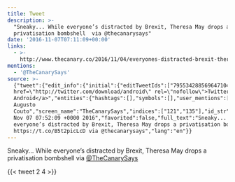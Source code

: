 ```yaml
---
title: Tweet
description: >-
  "Sneaky... While everyone’s distracted by Brexit, Theresa May drops a
  privatisation bombshell  via @thecanarysays"
date: '2016-11-07T07:11:09+00:00'
links:
  - >-
    http://www.thecanary.co/2016/11/04/everyones-distracted-brexit-theresa-may-drops-privatisation-bombshell/
mentions:
  - '@TheCanarySays'
source: >-
  {"tweet":{"edit_info":{"initial":{"editTweetIds":["795534288569647104"],"editableUntil":"2016-11-07T08:52:09.364Z","editsRemaining":"5","isEditEligible":true}},"retweeted":false,"source":"<a
  href=\"http://twitter.com/download/android\" rel=\"nofollow\">Twitter for
  Android</a>","entities":{"hashtags":[],"symbols":[],"user_mentions":[{"name":"Luis
  Augusto
  Couto","screen_name":"TheCanarySays","indices":["121","135"],"id_str":"973659909953859585","id":"973659909953859585"}],"urls":[{"url":"https://t.co/B5t2picLcD","expanded_url":"http://www.thecanary.co/2016/11/04/everyones-distracted-brexit-theresa-may-drops-privatisation-bombshell/","display_url":"thecanary.co/2016/11/04/eve…","indices":["93","116"]}]},"display_text_range":["0","135"],"favorite_count":"2","id_str":"795534288569647104","truncated":false,"retweet_count":"4","id":"795534288569647104","possibly_sensitive":false,"created_at":"Mon
  Nov 07 07:52:09 +0000 2016","favorited":false,"full_text":"Sneaky... While
  everyone’s distracted by Brexit, Theresa May drops a privatisation bombshell
  https://t.co/B5t2picLcD via @thecanarysays","lang":"en"}}
---
```

Sneaky... While everyone’s distracted by Brexit, Theresa May drops a privatisation bombshell  via [@TheCanarySays](https://twitter.com/@TheCanarySays)
    
{{< tweet 2 4 >}}
    

